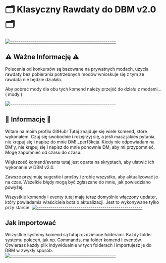 # 🗂️ Klasyczny Rawdaty do DBM v2.0 🗂️ 
[![-----------------------------------------------------](https://raw.githubusercontent.com/andreasbm/readme/master/assets/lines/aqua.png)](#Important)
## ⚠️ Ważne Informację ⚠️
Polecenia od konkursów są bazowane na prywatnych modach, użycia rawdaty bez pobierania potrzebnych modów wnioskuje się z tym ze rawdata nie będzie działała.

Aby pobrać mody dla obu tych komend należy przejść do działu z modami... ( mody )

[![-----------------------------------------------------](https://raw.githubusercontent.com/andreasbm/readme/master/assets/lines/aqua.png)](#Important)
## 📝 Informację 📝  
Witam na moim profilu GitHub! Tutaj znajduje się wiele komend, które wykonałem. Czuj się swobodnie i rozejrzyj się, a jeśli masz jakieś pytania, nie krępuj się i napisz do mnie DM! _perf3kcja. Kiedy nie odpowiadam na DM'y, nie krępuj się i napisz do mnie ponownie DM, aby mi przypomnieć. Mogę zapomnieć od czasu do czasu.

Większość komend/events tutaj jest oparta na skryptach, aby ułatwić ich wykonanie w DBM v2.0.

Zawsze przyjmuję sugestie i prośby i zrobię wszystko, aby aktualizować je na czas. Wszelkie błędy mogą być zgłaszane do mnie, jak powiedziano powyżej.

Wszystkie komendy i eventy tutaj mają teraz domyślnie włączony updater, który powiadamia właściciela bota o aktualizacji. Jest to wykonywane tylko przy starcie.
[![-----------------------------------------------------](https://raw.githubusercontent.com/andreasbm/readme/master/assets/lines/aqua.png)](#Important)
## Jak importować
Wszystkie systemy komend są tutaj rozdzielone folderami. Każdy folder systemu poleceń, jak np. Commands, ma folder komend i eventów. Otwierasz każdy plik indywidualnie w tych folderach i importujesz je do DBM w zwykły sposób.
[![-----------------------------------------------------](https://raw.githubusercontent.com/andreasbm/readme/master/assets/lines/aqua.png)](#Important)
